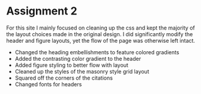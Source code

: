 # Assignment 2

For this site I mainly focused on cleaning up the css and kept the majority of the layout choices made in the original design. I did significantly modify the header and figure layouts, yet the flow of the page was otherwise left intact.

- Changed the heading embellishments to feature colored gradients
- Added the contrasting color gradient to the header
- Added figure styling to better flow with layout
- Cleaned up the styles of the masonry style grid layout
- Squared off the corners of the citations
- Changed fonts for headers

